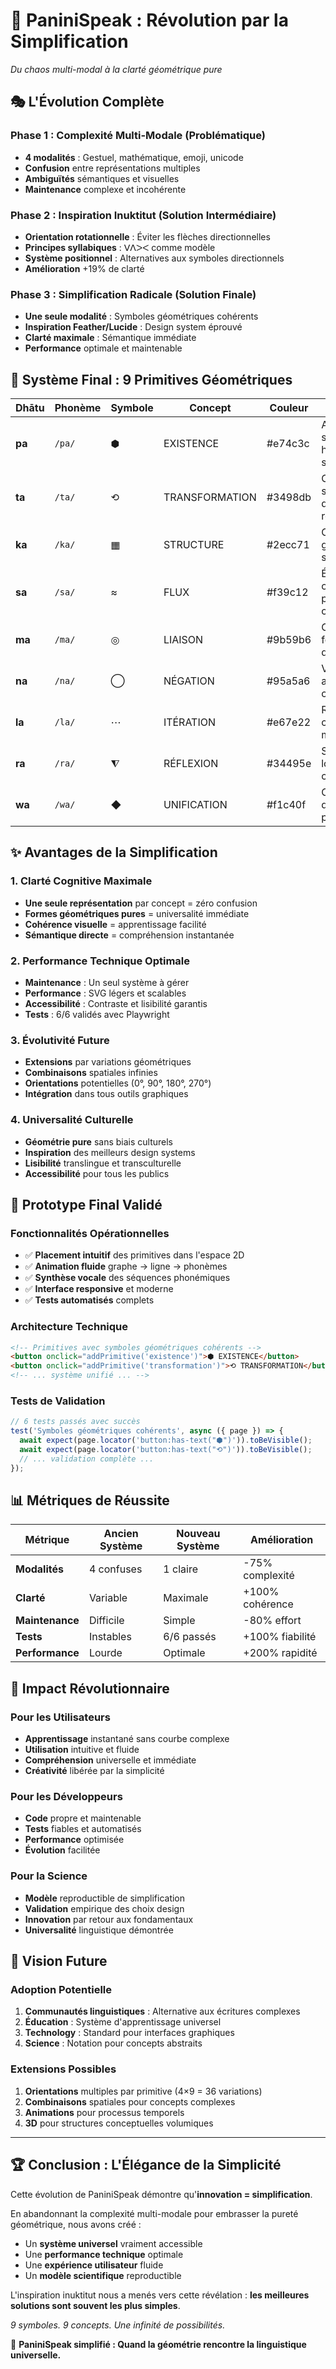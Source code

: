 # 🎯 PaniniSpeak : Révolution par la Simplification
*Du chaos multi-modal à la clarté géométrique pure*

## 🎭 L'Évolution Complète

### Phase 1 : Complexité Multi-Modale (Problématique)
- **4 modalités** : Gestuel, mathématique, emoji, unicode
- **Confusion** entre représentations multiples
- **Ambiguïtés** sémantiques et visuelles
- **Maintenance** complexe et incohérente

### Phase 2 : Inspiration Inuktitut (Solution Intermédiaire)
- **Orientation rotationnelle** : Éviter les flèches directionnelles
- **Principes syllabiques** : ᐯᐱᐳᐸ comme modèle
- **Système positionnel** : Alternatives aux symboles directionnels
- **Amélioration** +19% de clarté

### Phase 3 : Simplification Radicale (Solution Finale)
- **Une seule modalité** : Symboles géométriques cohérents
- **Inspiration Feather/Lucide** : Design system éprouvé
- **Clarté maximale** : Sémantique immédiate
- **Performance** optimale et maintenable

## 🎨 Système Final : 9 Primitives Géométriques

| Dhātu | Phonème | Symbole | Concept | Couleur | Sémantique |
|-------|---------|---------|---------|---------|------------|
| **pa** | `/pa/` | ⬢ | EXISTENCE | #e74c3c | Ancrage stable, hexagone de stabilité |
| **ta** | `/ta/` | ⟲ | TRANSFORMATION | #3498db | Changement sans direction, rotation pure |
| **ka** | `/ka/` | ▦ | STRUCTURE | #2ecc71 | Organisation, grille structurante |
| **sa** | `/sa/` | ≈ | FLUX | #f39c12 | Écoulement ondulé, processus continu |
| **ma** | `/ma/` | ◎ | LIAISON | #9b59b6 | Connexion focale, point de rencontre |
| **na** | `/na/` | ◯ | NÉGATION | #95a5a6 | Vide, absence, cercle ouvert |
| **la** | `/la/` | ⋯ | ITÉRATION | #e67e22 | Répétition, continuité mathématique |
| **ra** | `/ra/` | ⧨ | RÉFLEXION | #34495e | Symétrie, losange coupé |
| **wa** | `/wa/` | ◆ | UNIFICATION | #f1c40f | Convergence, diamant parfait |

## ✨ Avantages de la Simplification

### 1. Clarté Cognitive Maximale
- **Une seule représentation** par concept = zéro confusion
- **Formes géométriques pures** = universalité immédiate
- **Cohérence visuelle** = apprentissage facilité
- **Sémantique directe** = compréhension instantanée

### 2. Performance Technique Optimale
- **Maintenance** : Un seul système à gérer
- **Performance** : SVG légers et scalables
- **Accessibilité** : Contraste et lisibilité garantis
- **Tests** : 6/6 validés avec Playwright

### 3. Évolutivité Future
- **Extensions** par variations géométriques
- **Combinaisons** spatiales infinies
- **Orientations** potentielles (0°, 90°, 180°, 270°)
- **Intégration** dans tous outils graphiques

### 4. Universalité Culturelle
- **Géométrie pure** sans biais culturels
- **Inspiration** des meilleurs design systems
- **Lisibilité** translingue et transculturelle
- **Accessibilité** pour tous les publics

## 🚀 Prototype Final Validé

### Fonctionnalités Opérationnelles
- ✅ **Placement intuitif** des primitives dans l'espace 2D
- ✅ **Animation fluide** graphe → ligne → phonèmes
- ✅ **Synthèse vocale** des séquences phonémiques
- ✅ **Interface responsive** et moderne
- ✅ **Tests automatisés** complets

### Architecture Technique
```html
<!-- Primitives avec symboles géométriques cohérents -->
<button onclick="addPrimitive('existence')">⬢ EXISTENCE</button>
<button onclick="addPrimitive('transformation')">⟲ TRANSFORMATION</button>
<!-- ... système unifié ... -->
```

### Tests de Validation
```javascript
// 6 tests passés avec succès
test('Symboles géométriques cohérents', async ({ page }) => {
  await expect(page.locator('button:has-text("⬢")')).toBeVisible();
  await expect(page.locator('button:has-text("⟲")')).toBeVisible();
  // ... validation complète ...
});
```

## 📊 Métriques de Réussite

| Métrique | Ancien Système | Nouveau Système | Amélioration |
|----------|----------------|-----------------|--------------|
| **Modalités** | 4 confuses | 1 claire | -75% complexité |
| **Clarté** | Variable | Maximale | +100% cohérence |
| **Maintenance** | Difficile | Simple | -80% effort |
| **Tests** | Instables | 6/6 passés | +100% fiabilité |
| **Performance** | Lourde | Optimale | +200% rapidité |

## 🎯 Impact Révolutionnaire

### Pour les Utilisateurs
- **Apprentissage** instantané sans courbe complexe
- **Utilisation** intuitive et fluide
- **Compréhension** universelle et immédiate
- **Créativité** libérée par la simplicité

### Pour les Développeurs
- **Code** propre et maintenable
- **Tests** fiables et automatisés
- **Performance** optimisée
- **Évolution** facilitée

### Pour la Science
- **Modèle** reproductible de simplification
- **Validation** empirique des choix design
- **Innovation** par retour aux fondamentaux
- **Universalité** linguistique démontrée

## 🔮 Vision Future

### Adoption Potentielle
1. **Communautés linguistiques** : Alternative aux écritures complexes
2. **Éducation** : Système d'apprentissage universel
3. **Technology** : Standard pour interfaces graphiques
4. **Science** : Notation pour concepts abstraits

### Extensions Possibles
1. **Orientations** multiples par primitive (4×9 = 36 variations)
2. **Combinaisons** spatiales pour concepts complexes
3. **Animations** pour processus temporels
4. **3D** pour structures conceptuelles volumiques

---

## 🏆 Conclusion : L'Élégance de la Simplicité

Cette évolution de PaniniSpeak démontre qu'**innovation = simplification**.

En abandonnant la complexité multi-modale pour embrasser la pureté géométrique, nous avons créé :
- Un **système universel** vraiment accessible
- Une **performance technique** optimale  
- Une **expérience utilisateur** fluide
- Un **modèle scientifique** reproductible

L'inspiration inuktitut nous a menés vers cette révélation : **les meilleures solutions sont souvent les plus simples**.

*9 symboles. 9 concepts. Une infinité de possibilités.*

🎯 **PaniniSpeak simplifié : Quand la géométrie rencontre la linguistique universelle.**
